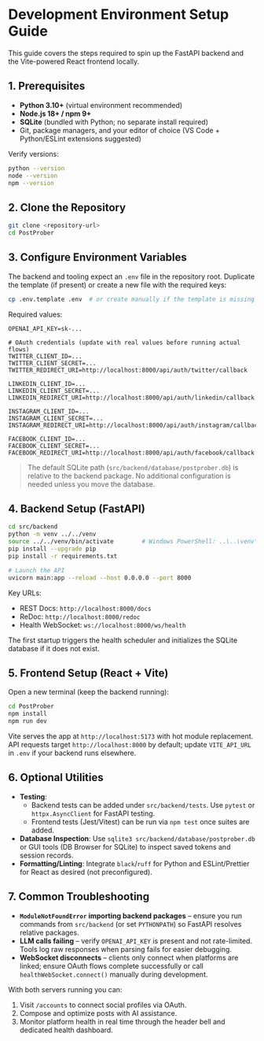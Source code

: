 # Development Environment Setup Guide

This guide covers the steps required to spin up the FastAPI backend and the Vite-powered React frontend locally.

## 1. Prerequisites
- **Python 3.10+** (virtual environment recommended)
- **Node.js 18+ / npm 9+**
- **SQLite** (bundled with Python; no separate install required)
- Git, package managers, and your editor of choice (VS Code + Python/ESLint extensions suggested)

Verify versions:
```bash
python --version
node --version
npm --version
```

## 2. Clone the Repository
```bash
git clone <repository-url>
cd PostProber
```

## 3. Configure Environment Variables
The backend and tooling expect an `.env` file in the repository root. Duplicate the template (if present) or create a new file with the required keys:

```bash
cp .env.template .env  # or create manually if the template is missing
```

Required values:
```
OPENAI_API_KEY=sk-...

# OAuth credentials (update with real values before running actual flows)
TWITTER_CLIENT_ID=...
TWITTER_CLIENT_SECRET=...
TWITTER_REDIRECT_URI=http://localhost:8000/api/auth/twitter/callback

LINKEDIN_CLIENT_ID=...
LINKEDIN_CLIENT_SECRET=...
LINKEDIN_REDIRECT_URI=http://localhost:8000/api/auth/linkedin/callback

INSTAGRAM_CLIENT_ID=...
INSTAGRAM_CLIENT_SECRET=...
INSTAGRAM_REDIRECT_URI=http://localhost:8000/api/auth/instagram/callback

FACEBOOK_CLIENT_ID=...
FACEBOOK_CLIENT_SECRET=...
FACEBOOK_REDIRECT_URI=http://localhost:8000/api/auth/facebook/callback
```

> The default SQLite path (`src/backend/database/postprober.db`) is relative to the backend package. No additional configuration is needed unless you move the database.

## 4. Backend Setup (FastAPI)
```bash
cd src/backend
python -m venv ../../venv
source ../../venv/bin/activate        # Windows PowerShell: ..\..\venv\Scripts\Activate.ps1
pip install --upgrade pip
pip install -r requirements.txt

# Launch the API
uvicorn main:app --reload --host 0.0.0.0 --port 8000
```

Key URLs:
- REST Docs: `http://localhost:8000/docs`
- ReDoc: `http://localhost:8000/redoc`
- Health WebSocket: `ws://localhost:8000/ws/health`

The first startup triggers the health scheduler and initializes the SQLite database if it does not exist.

## 5. Frontend Setup (React + Vite)
Open a new terminal (keep the backend running):
```bash
cd PostProber
npm install
npm run dev
```

Vite serves the app at `http://localhost:5173` with hot module replacement. API requests target `http://localhost:8000` by default; update `VITE_API_URL` in `.env` if your backend runs elsewhere.

## 6. Optional Utilities
- **Testing**: 
  - Backend tests can be added under `src/backend/tests`. Use `pytest` or `httpx.AsyncClient` for FastAPI testing.
  - Frontend tests (Jest/Vitest) can be run via `npm test` once suites are added.
- **Database Inspection**: Use `sqlite3 src/backend/database/postprober.db` or GUI tools (DB Browser for SQLite) to inspect saved tokens and session records.
- **Formatting/Linting**: Integrate `black`/`ruff` for Python and ESLint/Prettier for React as desired (not preconfigured).

## 7. Common Troubleshooting
- **`ModuleNotFoundError` importing backend packages** – ensure you run commands from `src/backend` (or set `PYTHONPATH`) so FastAPI resolves relative packages.
- **LLM calls failing** – verify `OPENAI_API_KEY` is present and not rate-limited. Tools log raw responses when parsing fails for easier debugging.
- **WebSocket disconnects** – clients only connect when platforms are linked; ensure OAuth flows complete successfully or call `healthWebSocket.connect()` manually during development.

With both servers running you can:
1. Visit `/accounts` to connect social profiles via OAuth.
2. Compose and optimize posts with AI assistance.
3. Monitor platform health in real time through the header bell and dedicated health dashboard.

